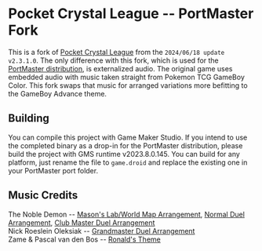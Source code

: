 # Pocket Crystal League -- PortMaster Fork
This is a fork of [Pocket Crystal League](https://gitlab.com/moodytail/pokecards) from the `2024/06/18 update v2.3.1.0`. The only difference with this fork, which is used for the [PortMaster distribution](https://portmaster.games/detail.html?name=pocketcrystalleague), is externalized audio. 
The original game uses embedded audio with music taken straight from Pokemon TCG GameBoy Color. This fork swaps that music for arranged variations more befitting to the GameBoy Advance theme.

## Building
You can compile this project with Game Maker Studio. If you intend to use the completed binary as a drop-in for the PortMaster distribution, please build the project with GMS runtime v2023.8.0.145. You can build for any platform, just rename the file to `game.droid` and replace the existing one in your
PortMaster port folder.

## Music Credits
The Noble Demon -- [Mason's Lab/World Map Arrangement](https://www.youtube.com/watch?v=hFPaaxFTP9w), [Normal Duel Arrangement](https://www.youtube.com/watch?v=2HwAGxS0F4U), [Club Master Duel Arrangement](https://www.youtube.com/watch?v=eXhFe3y95PQ)  
Nick Roeslein Oleksiak -- [Grandmaster Duel Arrangement](https://www.youtube.com/watch?v=14c3vyfk2wg)  
Zame & Pascal van den Bos -- [Ronald's Theme](https://www.youtube.com/watch?v=Y8KYfvhbIgo)  

